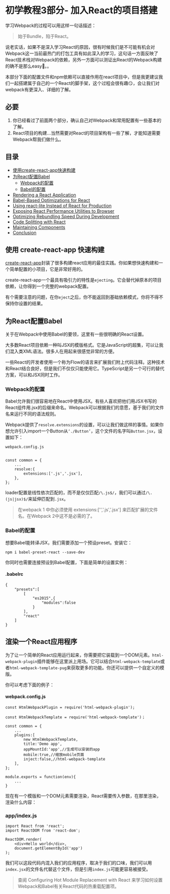 
# 初学教程3部分- 加入React的项目搭建

学习Webpack的过程可以用这样一句话描述：
>始于Bundle，陷于React。

说老实话，如果不是深入学习React的原因，很有时候我们是不可能有机会对Webpack这一当前最热门的打包工具有如此深入的学习，这句话一方面反映了React技术栈对Webpack的依赖，另外一方面可以测证出React的Webpack构建的确不是那么easy🙈。。

本部分下面的配置文件和npm依赖可以直接作用在react项目中，但是我更建议我们一起搭建属于自己的一个React的脚手架，这个过程会很有趣😏，会让我们对webpack有更深入、详细的了解。

## 必要

1. 你已经看过了前面两个部分，确认自己对Webpack和常用配置有一些基本的了解。
2. React项目的构建...当然需要对React的项目架构有一些了解，才能知道需要Webpack帮我们做什么。

## 目录

* [使用create-react-app快速构建]()
* [为React配置Babel]() 
	* [Webpack的配置]() 
	* [Babel的配置]()
* [Rendering a React Application]()
* [Babel-Based Optimizations for React]()
* [Using react-lite Instead of React for Production]()
* [Exposing React Performance Utilities to Browser]()
* [Optimizing Rebundling Speed During Development]()
* [Code Splitting with React]()
* [Maintaining Components]()
* [Conclusion]()

## 使用 create-react-app 快速构建

[create-react-app](https://www.npmjs.com/package/create-react-app)封装了很多构建react应用的最佳实践。你如果想快速构建和一个简单配置的小项目，它是非常好用的。  

create-react-app一个最具有吸引力的特性是`ejecting`。它会替代掉原本的项目依赖，让你得到一个完整的webpack配置。  

有个需要注意的问题，在你`eject`之后，你不能返回到基础依赖模式，你将不得不保持你设置的结果。


## 为React配置Babel

关于在Webpack中使用Babel的要领，这里有一些很明确的React设置。

大多数React项目依赖一种叫JSX的模版格式。它是JavaScript的超集，可以让我们混入类XML语法。很多人在用起来很感觉非常的方便。

一些React的开发者使用一个称为Flow的语言来扩展我们附上代码注释。这种技术和React结合良好，但是我们不仅仅只能使用它。TypeScript是另一个可行的替代方案，可以和JSX同时工作。

### Webpack的配置

Babel允许我们很容易地在React中使用JSX。有些人喜欢把他们用JSX书写的React组件用.jsx的后缀来命名。Webpack可以根据我们的意愿，基于我们的文件名来运行不同的语法规则。

Webpack提供了`resolve.extensions`的设置，可以让我们做这样的事情。如果你想允许引入import一个Button从`‘./Button’`，这个文件的名字叫`Button.jsx`，设置如下：

`webpack.config.js`

```

const common = {
	...
	resolve:{
		extensions:['.js','.jsx'],
	},
};

```

loader配置是线性依次匹配的，而不是仅仅匹配`/\.js$/`，我们可以通过`/\.(js|jsx)$/`来延伸匹配到`.jsx`。

> 在webpack 1 中你必须使用 extensions:['','.js','.jsx'] 来匹配扩展的文件名。在Webpack 2中这不是必需的了。

### Babel的配置

想要Babel能转译JSX，我们需要添加一个预设preset。安装它：

```
npm i babel-preset-react --save-dev

```

你同时也需要连接预设到Babel配置，下面是简单的设置实例：

#### .babelrc

```
{
	"presets":[
		[
			"es2015",{
				"modules":false
			}
		],
		"react"
	]
}
```

## 渲染一个React应用程序

为了让一个简单的React应用运行起来，你需要把它装载到一个DOM元素。`html-webpack-plugin`插件能够在这里派上用场。它可以结合`html-webpack-template`或者`html-webpack-template-pug`来获取更多的功能。你还可以提供一个自定义的模版。

你可以考虑下面的例子：

#### webpack.config.js

```
const HtmlWebpackPlugin = require('html-webpack-plugin');

const HtmlWebpackTemplate = require('html-webpack-template')；

const common = {
	...
	plugins:[
		new HtmlWebpackTemplate,
		title:'Demo app',
		appMountId:'app',//生成可以安装的app
		mobile:true,//缩放mobile页面
		inject:false,//html-webpack-template
	],
};

module.exports = function(env){
	...
}
```

现在有一个模版和一个DOM元素需要渲染，React需要传入参数，在那里渲染，渲染什么内容：

### app/index.js

```
import React from 'react';
import ReactDOM from 'react-dom';

ReactDOM.render(
	<div>Hello world</div>,
	document.getElementById('app')
);
```

我们可以这段代码内混入我们的应用程序，取决于我们的口味，我们可以用`index.jsx`的文件名代替这个文件，但是引用`index.js`可能更容易被接受。

> 查阅 Configuring Hot Module Replacement with React 来学习如何设置Webpack和Babel有关React代码的热重载配置项。



















